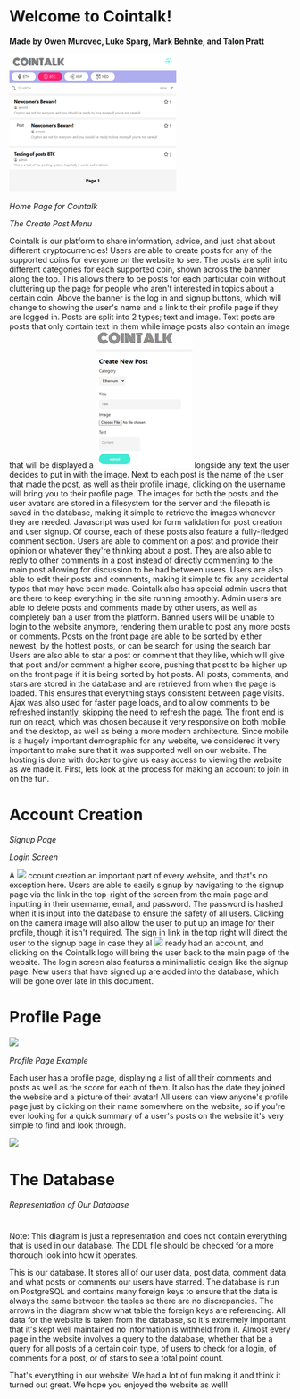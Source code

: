 # **Welcome to Cointalk!**

**Made by Owen Murovec, Luke Sparg, Mark Behnke, and Talon Pratt**

![](CT_Images/CTHomePage.png)

_Home Page for Cointalk_

_The Create Post Menu_

Cointalk is our platform to share information, advice, and just chat about different cryptocurrencies! Users are able to create posts for any of the supported coins for everyone on the website to see. The posts are split into different categories for each supported coin, shown across the banner along the top. This allows there to be posts for each particular coin without cluttering up the page for people who aren&#39;t interested in topics about a certain coin. Above the banner is the log in and signup buttons, which will change to showing the user&#39;s name and a link to their profile page if they are logged in. Posts are split into 2 types; text and image. Text posts are posts that only contain text in them while image posts also contain an image that will be displayed a ![](CT_Images/CTCreatePost.png) longside any text the user decides to put in with the image. Next to each post is the name of the user that made the post, as well as their profile image, clicking on the username will bring you to their profile page. The images for both the posts and the user avatars are stored in a filesystem for the server and the filepath is saved in the database, making it simple to retrieve the images whenever they are needed. Javascript was used for form validation for post creation and user signup. Of course, each of these posts also feature a fully-fledged comment section. Users are able to comment on a post and provide their opinion or whatever they&#39;re thinking about a post. They are also able to reply to other comments in a post instead of directly commenting to the main post allowing for discussion to be had between users. Users are also able to edit their posts and comments, making it simple to fix any accidental typos that may have been made. Cointalk also has special admin users that are there to keep everything in the site running smoothly. Admin users are able to delete posts and comments made by other users, as well as completely ban a user from the platform. Banned users will be unable to login to the website anymore, rendering them unable to post any more posts or comments. Posts on the front page are able to be sorted by either newest, by the hottest posts, or can be search for using the search bar. Users are also able to star a post or comment that they like, which will give that post and/or comment a higher score, pushing that post to be higher up on the front page if it is being sorted by hot posts. All posts, comments, and stars are stored in the database and are retrieved from when the page is loaded. This ensures that everything stays consistent between page visits. Ajax was also used for faster page loads, and to allow comments to be refreshed instantly, skipping the need to refresh the page. The front end is run on react, which was chosen because it very responsive on both mobile and the desktop, as well as being a more modern architecture. Since mobile is a hugely important demographic for any website, we considered it very important to make sure that it was supported well on our website. The hosting is done with docker to give us easy access to viewing the website as we made it. First, lets look at the process for making an account to join in on the fun.

# **Account Creation**

_Signup Page_

_Login Screen_

A ![](CTLogin.png) ccount creation an important part of every website, and that&#39;s no exception here. Users are able to easily signup by navigating to the signup page via the link in the top-right of the screen from the main page and inputting in their username, email, and password. The password is hashed when it is input into the database to ensure the safety of all users. Clicking on the camera image will also allow the user to put up an image for their profile, though it isn&#39;t required. The sign in link in the top right will direct the user to the signup page in case they al ![](RackMultipart20210416-4-2wjxj8_html_fc8f5843a444b734.png) ready had an account, and clicking on the Cointalk logo will bring the user back to the main page of the website. The login screen also features a minimalistic design like the signup page. New users that have signed up are added into the database, which will be gone over late in this document.

# **Profile Page**

![](CTProfilePage.png)

_Profile Page Example_

Each user has a profile page, displaying a list of all their comments and posts as well as the score for each of them. It also has the date they joined the website and a picture of their avatar! All users can view anyone&#39;s profile page just by clicking on their name somewhere on the website, so if you&#39;re ever looking for a quick summary of a user&#39;s posts on the website it&#39;s very simple to find and look through.

![](RackMultipart20210416-4-2wjxj8_html_9d67155539318d1e.png)
# **The Database**

_Representation of Our Database_

#

Note: This diagram is just a representation and does not contain everything that is used in our database. The DDL file should be checked for a more thorough look into how it operates.

This is our database. It stores all of our user data, post data, comment data, and what posts or comments our users have starred. The database is run on PostgreSQL and contains many foreign keys to ensure that the data is always the same between the tables so there are no discrepancies. The arrows in the diagram show what table the foreign keys are referencing. All data for the website is taken from the database, so it&#39;s extremely important that it&#39;s kept well maintained no information is withheld from it. Almost every page in the website involves a query to the database, whether that be a query for all posts of a certain coin type, of users to check for a login, of comments for a post, or of stars to see a total point count.

That&#39;s everything in our website! We had a lot of fun making it and think it turned out great. We hope you enjoyed the website as well!
